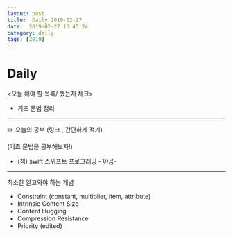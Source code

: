 ```yaml
---
layout: post
title:  Daily 2019-02-27
date:  2019-02-27 13:45:24
category: daily
tags: [2019]
---
```


# Daily

<오늘 해야 할 목록/ 했는지 체크>

- 기초 문법 정리

------

✏️ 오늘의 공부 (링크 , 간단하게 적기)

(기초 문법을 공부해보자!)

- (책) swift 스위프트 프로그래밍 - 야곰-

------

최소한 알고와야 하는 개념

- Constraint (constant, multiplier, item, attribute)
- Intrinsic Content Size
- Content Hugging
- Compression Resistance
- Priority (edited) 
